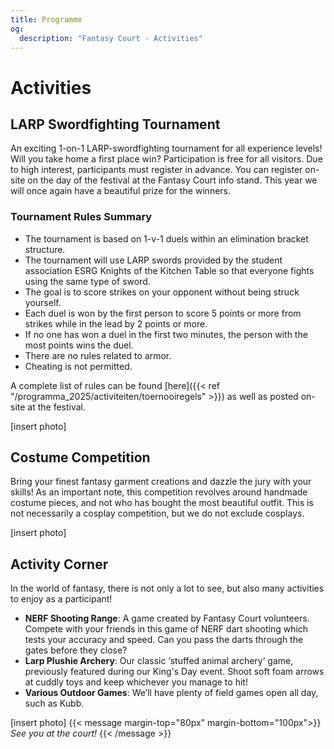 ```yaml
---
title: Programme
og:
  description: "Fantasy Court - Activities"
---
```


# Activities

## LARP Swordfighting Tournament

An exciting 1-on-1  LARP-swordfighting tournament for all experience levels! Will you take home a first place win? Participation is free for all visitors. Due to high interest, participants must register in advance. You can register on-site on the day of the festival at the Fantasy Court info stand. This year we will once again have a beautiful prize for the winners.

### Tournament Rules Summary
 * The tournament is based on 1-v-1 duels within an elimination bracket structure.
 * The tournament will use LARP swords provided by the student association ESRG Knights of the Kitchen Table so that everyone fights using the same type of sword.
 * The goal is to score strikes on your opponent without being struck yourself.
 * Each duel is won by the first person to score 5 points or more from strikes while in the lead by 2 points or more.
 * If no one has won a duel in the first two minutes, the person with the most points wins the duel.
 * There are no rules related to armor.
 * Cheating is not permitted.

A complete list of rules can be found [here]({{< ref "/programma_2025/activiteiten/toernooiregels" >}}) as well as posted on-site at the festival.


[insert photo]

## Costume Competition
Bring your finest fantasy garment creations and dazzle the jury with your skills! As an important note, this competition revolves around handmade costume pieces, and not who has bought the most beautiful outfit. This is not necessarily a cosplay competition, but we do not exclude cosplays.

[insert photo]

## Activity Corner
In the world of fantasy, there is not only a lot to see, but also many activities to enjoy as a participant!
- **NERF Shooting Range**: A game created by Fantasy Court volunteers. Compete with your friends in this game of NERF dart shooting which tests your accuracy and speed. Can you pass the darts through the gates before they close?
- **Larp Plushie Archery**: Our classic ‘stuffed animal archery’ game, previously featured during our King's Day event. Shoot soft foam arrows at cuddly toys and keep whichever you manage to hit!
- **Various Outdoor Games**: We’ll have plenty of field games open all day, such as Kubb.

[insert photo]
{{< message margin-top="80px" margin-bottom="100px">}}
_See you at the court!_
{{< /message >}}
